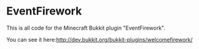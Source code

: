 # EventFirework
This is all code for the Minecraft Bukkit plugin "EventFirework".

You can see it here:http://dev.bukkit.org/bukkit-plugins/welcomefirework/

